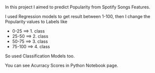 In this project I aimed to predict Popularity from Spotify Songs Features.

I used Regression models to get result between 1-100,
then I change the Popularity values to Labels like 
  - 0-25 ==> 1. class
  - 25-50 ==> 2. class
  - 50-75 ==> 3. class
  - 75-100 ==> 4. class
  
So used Classification Models too.

You can see Acurracy Scores in Python Notebook page.
